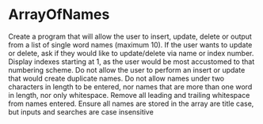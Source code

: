 # ArrayOfNames
Create a program that will allow the user to insert, update, delete or output from a list of single word names (maximum 10). If the user wants to update or delete, ask if they would like to update/delete via name or index number. Display indexes starting at 1, as the user would be most accustomed to that numbering scheme. Do not allow the user to perform an insert or update that would create duplicate names. Do not allow names under two characters in length to be entered, nor names that are more than one word in length, nor only whitespace. Remove all leading and trailing whitespace from names entered. Ensure all names are stored in the array are title case, but inputs and searches are case insensitive
